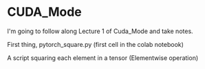 # CUDA_Mode
 I'm going to follow along Lecture 1 of Cuda_Mode and take notes.

 First thing, pytorch_square.py (first cell in the colab notebook)

 A script squaring each element in a tensor (Elementwise operation)
